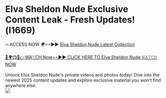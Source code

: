 # Elva Sheldon Nude Exclusive Content Leak - Fresh Updates! (l1669)

🔥 ACCESS NOW 🌍==►► <a href="https://tinyurl.com/yc657z5k" rel="nofollow">Elva Sheldon Nude Latest Collection</a>
<br><br>
[🔴🌍📺📱👉WA𝚃CH Now==►► CLICK HERE TO Elva Sheldon Nude 𝚆𝙰𝚃𝙲𝙷 NOW](https://tinyurl.com/yc657z5k)
<br><br>
Unlock Elva Sheldon Nude's private videos and photos today! Dive into the newest 2025 content updates and explore exclusive material you won’t find anywhere else.
<br>
<a href="https://tinyurl.com/yc657z5k" rel="nofollow" data-target="animated-image.originalLink"><img src="https://camo.githubusercontent.com/8a4f000d20f83aca3bf7ec5f350d767afa0574a8a352519fd8cfa583a6f93a33/68747470733a2f2f692e696d6775722e636f6d2f644a486b345a712e676966" data-canonical-src="https://i.imgur.com/dJHk4Zq.gif" style="max-width: 100%; display: inline-block;" data-target="animated-image.originalImage"></a>
<br>
